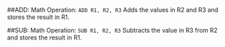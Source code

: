 ##ADD: Math Operation: `ADD R1, R2, R3`
Adds the values in R2 and R3 and stores the result in R1.

##SUB: Math Operation: `SUB R1, R2, R3`
Subtracts the value in R3 from R2 and stores the result in R1.
